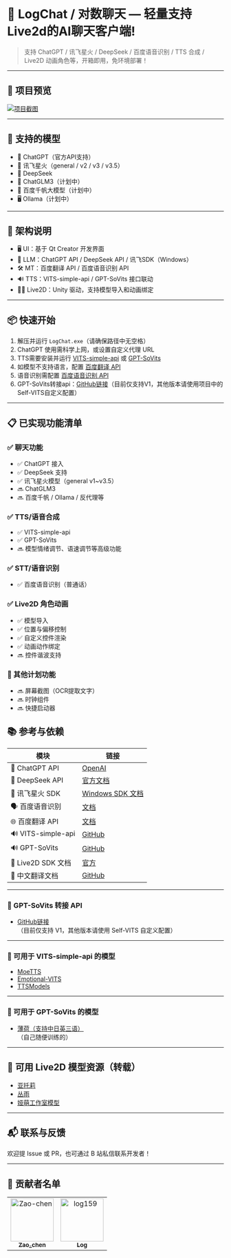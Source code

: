 # 💬 LogChat / 对数聊天 — 轻量支持Live2d的AI聊天客户端!

> 支持 ChatGPT / 讯飞星火 / DeepSeek / 百度语音识别 / TTS 合成 / Live2D 动画角色等，开箱即用，免环境部署！

---

## 🌈 项目预览

[![项目截图](https://github.com/user-attachments/assets/69b7c163-575e-4ccf-b0f9-0ac06dea1a16)](https://github.com/user-attachments/assets/69b7c163-575e-4ccf-b0f9-0ac06dea1a16)

---

## 🚀 支持的模型

- 🧠 ChatGPT（官方API支持）
- 🌟 讯飞星火（general / v2 / v3 / v3.5）
- 🔎 DeepSeek
- 🧪 ChatGLM3（计划中）
- 🐲 百度千帆大模型（计划中）
- 🖥️ Ollama（计划中）

---

## 🧩 架构说明

- 🖥️ UI：基于 Qt Creator 开发界面
- 💬 LLM：ChatGPT API / DeepSeek API / 讯飞SDK（Windows）
- 🛠️ MT：百度翻译 API / 百度语音识别 API
- 🔊 TTS：VITS-simple-api / GPT-SoVits 接口联动
- 🧍‍♀️ Live2D：Unity 驱动，支持模型导入和动画绑定

---

## 📦 快速开始

1. 解压并运行 `LogChat.exe`（请确保路径中无空格）  
2. ChatGPT 使用需科学上网，或设置自定义代理 URL  
3. TTS需要安装并运行 [VITS-simple-api](https://github.com/Artrajz/vits-simple-api/tree/main) 或 [GPT-SoVits](https://github.com/RVC-Boss/GPT-SoVITS)  
4. 如模型不支持语言，配置 [百度翻译 API](https://fanyi-api.baidu.com/)  
5. 语音识别需配置 [百度语音识别 API](https://ai.baidu.com/ai-doc/SPEECH/Jlbxdezuf)  
6. GPT-SoVits转接api：[GitHub链接](https://github.com/jianchang512/gptsovits-api)（目前仅支持V1，其他版本请使用项目中的Self-VITS自定义配置）  

---

## 📋 已实现功能清单

### ✅ 聊天功能
- ✅ ChatGPT 接入
- ✅ DeepSeek 支持
- ✅ 讯飞星火模型（general v1~v3.5）
- 🔜 ChatGLM3
- 🔜 百度千帆 / Ollama / 反代理等

### ✅ TTS/语音合成
- ✅ VITS-simple-api
- ✅ GPT-SoVits
- 🔜 模型情绪调节、语速调节等高级功能

### ✅ STT/语音识别
- ✅ 百度语音识别（普通话）

### ✅ Live2D 角色动画
- ✅ 模型导入
- ✅ 位置与偏移控制
- ✅ 自定义控件渲染
- ✅ 动画动作绑定
- 🔜 控件谐波支持

### 🧰 其他计划功能
- 🔜 屏幕截图（OCR提取文字）
- 🔜 时钟组件
- 🔜 快捷启动器
## 📚 参考与依赖

| 模块 | 链接 |
|------|------|
| 💬 ChatGPT API | [OpenAI](https://platform.openai.com/docs/api-reference/introduction) |
| 💬 DeepSeek API | [官方文档](https://platform.deepseek.com/api-docs/zh-cn/) |
| 🌟 讯飞星火 SDK | [Windows SDK 文档](https://www.xfyun.cn/doc/spark/WindowsSDK.html) |
| 🗣️ 百度语音识别 | [文档](https://ai.baidu.com/ai-doc/SPEECH/Jlbxdezuf) |
| 🌐 百度翻译 API | [文档](https://fanyi-api.baidu.com/doc/11) |
| 🔊 VITS-simple-api | [GitHub](https://github.com/Artrajz/vits-simple-api/tree/v0.2.0) |
| 🔊 GPT-SoVits | [GitHub](https://github.com/RVC-Boss/GPT-SoVITS) |
| 👧 Live2D SDK 文档 | [官方](https://docs.live2d.com/zh-CHS/cubism-sdk-manual/top/) |
| 👧 中文翻译文档 | [GitHub](https://github.com/gtf35/live2d_unity_sdk_chinese_document) |

---

### 🔄 GPT-SoVits 转接 API

- [GitHub链接](https://github.com/jianchang512/gptsovits-api)  
  （目前仅支持 V1，其他版本请使用 Self-VITS 自定义配置）

---

### 🧠 可用于 VITS-simple-api 的模型

- [MoeTTS](https://github.com/luoyily/MoeTTS)
- [Emotional-VITS](https://github.com/Ikaros-521/emotional-vits/releases)
- [TTSModels](https://github.com/CjangCjengh/TTSModels)

---

### 🧠 可用于 GPT-SoVits 的模型

- [薄荷（支持中日英三语）](https://www.bilibili.com/video/BV1wy411B7uE)  
  （自己随便训练的）

---

## 🎨 可用 Live2D 模型资源（转载）

- [亚托莉](https://www.bilibili.com/video/BV1zg4y1b7Yu)
- [丛雨](https://www.bilibili.com/video/BV1mb4y1i7xu)
- [娅萌工作室模型](https://www.bilibili.com/video/BV1kX4y1677W)

---

## 📬 联系与反馈

欢迎提 Issue 或 PR，也可通过 B 站私信联系开发者！

---
## 🙌 贡献者名单

<!-- readme: collaborators,contributors -start -->
<table>
<tr>
    <td align="center">
        <a href="https://github.com/Zao-chen">
            <img src="https://avatars.githubusercontent.com/u/77674075?v=4" width="100;" alt="Zao-chen"/>
            <br />
            <sub><b>Zao_chen</b></sub>
        </a>
    </td>
    <td align="center">
        <a href="https://github.com/log159">
            <img src="https://avatars.githubusercontent.com/u/121474554?v=4" width="100;" alt="log159"/>
            <br />
            <sub><b>Log</b></sub>
        </a>
    </td></tr>
</table>
<!-- readme: collaborators,contributors -end -->


